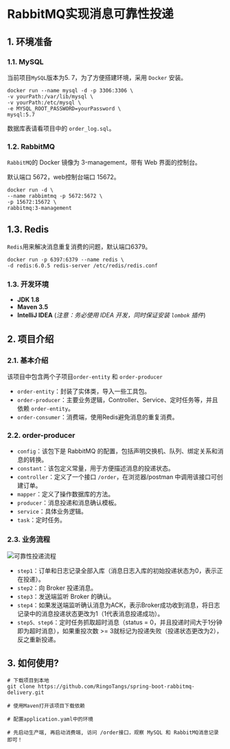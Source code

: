 # RabbitMQ实现消息可靠性投递

## 1. 环境准备

### 1.1. MySQL

当前项目`MySQL`版本为5. 7，为了方便搭建环境，采用 `Docker` 安装。

```shell
docker run --name mysql -d -p 3306:3306 \
-v yourPath:/var/lib/mysql \
-v yourPath:/etc/mysql \
-e MYSQL_ROOT_PASSWORD=yourPassword \
mysql:5.7
```

数据库表请看项目中的 `order_log.sql`。



### 1.2. RabbitMQ

`RabbitMQ`的 Docker 镜像为 3-management，带有 Web 界面的控制台。

默认端口 5672，web控制台端口 15672。

```shell
docker run -d \
--name rabbimtmq -p 5672:5672 \
-p 15672:15672 \
rabbitmq:3-management
```



## 1.3. Redis

`Redis`用来解决消息重复消费的问题，默认端口6379。

```shell
docker run -p 6397:6379 --name redis \
-d redis:6.0.5 redis-server /etc/redis/redis.conf
```



### 1.3. 开发环境

- **JDK 1.8**
- **Maven 3.5**
- **IntelliJ IDEA**  (*注意：务必使用 IDEA 开发，同时保证安装 `lombok` 插件*)



## 2. 项目介绍

### 2.1. 基本介绍

该项目中包含两个子项目`order-entity` 和 `order-producer`

- `order-entity`：封装了实体类，导入一些工具包。
- `order-producer`：主要业务逻辑，Controller、Service、定时任务等，并且依赖 `order-entity`。
- `order-consumer`：消费端，使用Redis避免消息的重复消费。

### 2.2. order-producer

- `config`：该包下是 RabbitMQ  的配置，包括声明交换机、队列、绑定关系和消息的转换。
- `constant`：该包定义常量，用于方便描述消息的投递状态。
- `controller`：定义了一个接口 `/order`，在浏览器/postman 中调用该接口可创建订单。
- `mapper`：定义了操作数据库的方法。
- `producer`：消息投递和消息确认模板。
- `service`：具体业务逻辑。
- `task`：定时任务。

### 2.3. 业务流程

![可靠性投递流程](https://img-blog.csdnimg.cn/20210412104515846.png?x-oss-process=image/watermark,type_ZmFuZ3poZW5naGVpdGk,shadow_10,text_aHR0cHM6Ly9ibG9nLmNzZG4ubmV0L1JyaW5nb18=,size_16,color_FFFFFF,t_70)



- `step1`：订单和日志记录全部入库（消息日志入库的初始投递状态为0，表示正在投递）。
- `step2`：向 Broker 投递消息。
- `step3`：发送端监听 Broker 的确认。
- `step4`：如果发送端监听确认消息为ACK，表示Broker成功收到消息，将日志记录中的消息投递状态更改为1（1代表消息投递成功）。
- `step5、step6`：定时任务抓取超时消息（status = 0，并且投递时间大于1分钟即为超时消息），如果重投次数 >= 3就标记为投递失败（投递状态更改为2），反之重新投递。



## 3. 如何使用?

```shell
# 下载项目到本地
git clone https://github.com/RingoTangs/spring-boot-rabbitmq-delivery.git

# 使用Maven打开该项目下载依赖

# 配置application.yaml中的环境

# 先启动生产端, 再启动消费端, 访问 /order接口，观察 MySQL 和 RabbitMQ消息记录即可！
```

